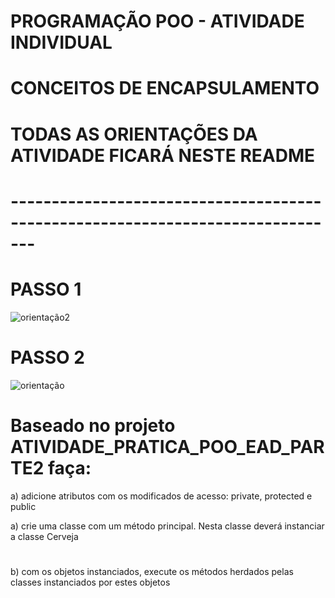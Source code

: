 # PROGRAMAÇÃO POO - ATIVIDADE INDIVIDUAL
# CONCEITOS DE ENCAPSULAMENTO

# TODAS AS ORIENTAÇÕES DA ATIVIDADE FICARÁ NESTE README
# -------------------------------------------------------------------------------



# PASSO 1

![orientação2](https://user-images.githubusercontent.com/57069179/67642006-c8183000-f8dd-11e9-90fa-9ec73eef1676.png)

# PASSO 2

![orientação](https://user-images.githubusercontent.com/57069179/67642118-f3e7e580-f8de-11e9-934a-6d8bb7e92a96.png)

# 
# Baseado no projeto ATIVIDADE_PRATICA_POO_EAD_PARTE2 faça:
a) adicione atributos com os modificados de acesso: private, protected e public

a) crie uma classe com um método principal. Nesta classe deverá instanciar a classe Cerveja
# 
b) com os objetos instanciados, execute os métodos herdados pelas classes instanciados por estes objetos

